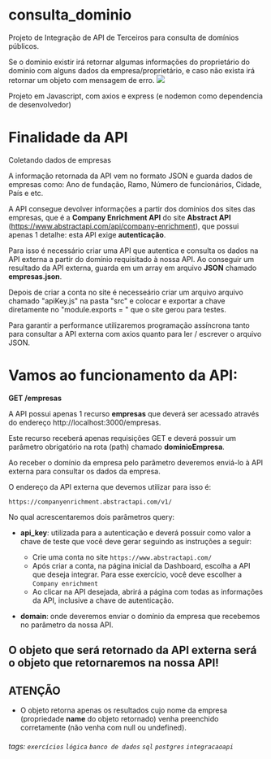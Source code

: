 # consulta_dominio
Projeto de Integração de API de Terceiros para consulta de domínios públicos.

Se o dominio existir irá retornar algumas informações do proprietário do dominio com alguns dados da empresa/proprietário, e caso não exista irá retornar um objeto com mensagem de erro.
![](https://st4.depositphotos.com/29283810/41065/v/1600/depositphotos_410659674-stock-illustration-api-application-programming-interface-providing.jpg)

Projeto em Javascript, com axios e express 
(e nodemon como dependencia de desenvolvedor)

# Finalidade da API

Coletando dados de empresas

A informação retornada da API vem no formato JSON e guarda dados de empresas como:
Ano de fundação, 
Ramo, 
Número de funcionários, 
Cidade, 
País 
e etc.

A API consegue devolver informações a partir dos domínios dos sites das empresas, que é a **Company Enrichment API** do site **Abstract API** (https://www.abstractapi.com/api/company-enrichment), que possui apenas 1 detalhe: esta API exige **autenticação**.

Para isso é necessário criar uma API que autentica e consulta os dados na API externa a partir do domínio requisitado à nossa API. Ao conseguir um resultado da API externa, guarda em um array em arquivo **JSON** chamado **empresas.json**.

Depois de criar a conta no site é necesseário criar um arquivo arquivo chamado "apiKey.js" na pasta "src" e colocar e exportar a chave diretamente no "module.exports = " que o site gerou para testes.

Para garantir a performance utilizaremos programação assíncrona tanto para consultar a API externa com axios quanto para ler / escrever o arquivo JSON.

# Vamos ao funcionamento da API:

**GET /empresas**

A API possui apenas 1 recurso **empresas** que deverá ser acessado através do endereço http://localhost:3000/empresas.

Este recurso receberá apenas requisições GET e deverá possuir um parâmetro obrigatório na rota (path) chamado **dominioEmpresa**.

Ao receber o domínio da empresa pelo parâmetro deveremos enviá-lo à API externa para consultar os dados da empresa.

O endereço da API externa que devemos utilizar para isso é:

```
https://companyenrichment.abstractapi.com/v1/
```

No qual acrescentaremos dois parâmetros query:

- **api_key**: utilizada para a autenticação e deverá possuir como valor a chave de teste que você deve gerar seguindo as instruções a seguir:

  - Crie uma conta no site `https://www.abstractapi.com/`
  - Após criar a conta, na página inicial da Dashboard, escolha a API que deseja integrar. Para esse exercício, você deve escolher a `Company enrichment`
  - Ao clicar na API desejada, abrirá a página com todas as informações da API, inclusive a chave de autenticação.

- **domain**: onde deveremos enviar o domínio da empresa que recebemos no parâmetro da nossa API.

## O objeto que será retornado da API externa será o objeto que retornaremos na nossa API!

## ATENÇÃO
- O objeto retorna  apenas os resultados cujo nome da empresa (propriedade **name** do objeto retornado) venha preenchido corretamente (não venha com null ou undefined).


###### tags: `exercícios` `lógica` `banco de dados` `sql` `postgres` `integracaoapi`
